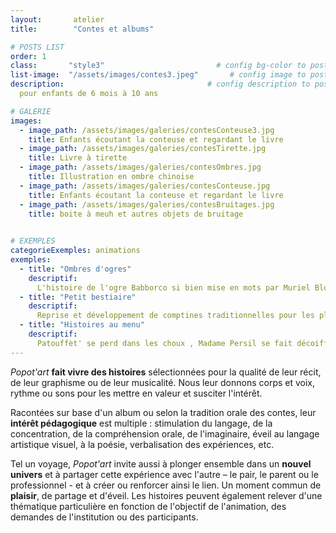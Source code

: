 ```yaml
---
layout:       atelier
title:        "Contes et albums"

# POSTS LIST
order: 1
class:       "style3"                         # config bg-color to post list card (1..6)
list-image:  "/assets/images/contes3.jpeg"       # config image to post list card (1..6)
description:                                # config description to post list card
  pour enfants de 6 mois à 10 ans

# GALERIE
images:
  - image_path: /assets/images/galeries/contesConteuse3.jpg
    title: Enfants écoutant la conteuse et regardant le livre
  - image_path: /assets/images/galeries/contesTirette.jpg
    title: Livre à tirette
  - image_path: /assets/images/galeries/contesOmbres.jpg
    title: Illustration en ombre chinoise
  - image_path: /assets/images/galeries/contesConteuse.jpg
    title: Enfants écoutant la conteuse et regardant le livre  
  - image_path: /assets/images/galeries/contesBruitages.jpg
    title: boite à meuh et autres objets de bruitage  
  

# EXEMPLES
categorieExemples: animations
exemples:
  - title: "Ombres d'ogres"
    descriptif: 
      L'histoire de l'ogre Babborco si bien mise en mots par Muriel Bloch est transformée en théâtre d'ombres. Elle est suivie d'autres histoires d'ogres et de monstres qui finissent bien. Cette animation peut être accompagnée d'un atelier de fabrication et d'animation de marionnettes – ombres.
  - title: "Petit bestiaire"
    descriptif: 
      Reprise et développement de comptines traditionnelles pour les plus petits autour des petites souris, poules et autres bêtes. Elles sont illustrées par des images kamishibaï, des jeux chantés, des formulettes et des petites souris à croquer. Cette animation peut être suivie d'un atelier de manipulation et de fabrication de petites bêtes. 
  - title: "Histoires au menu"
    descriptif: 
      Patouffèt' se perd dans les choux , Madame Persil se fait décoiffer et Raphaël sent un pommier dans son ventre. Des albums et des comptines remplis de choses à manger à des fins/ faims improbables. Cette animation peut être suivie d'un atelier de collage ou d'un ateliers de sculpture de fruits et légumes.     
---
```

*Popot'art*  **fait vivre des histoires** sélectionnées pour la qualité de leur récit, de leur graphisme ou de leur musicalité. Nous leur donnons corps et voix, rythme ou sons pour les mettre en valeur et susciter l'intérêt.

Racontées sur base d'un album ou selon la tradition orale des contes, leur **intérêt pédagogique** est multiple : stimulation du langage, de la concentration, de la compréhension orale, de l'imaginaire, éveil au langage artistique visuel, à la poésie, verbalisation des expériences, etc.

Tel un voyage, *Popot'art* invite aussi à plonger ensemble dans un **nouvel univers** et à
partager cette expérience avec l'autre – le pair, le parent ou le professionnel - et à créer ou renforcer ainsi le lien. Un moment commun de **plaisir**, de partage et d'éveil.
Les histoires peuvent également relever d'une thématique particulière en fonction de l'objectif de l'animation, des demandes de l'institution ou des participants.


